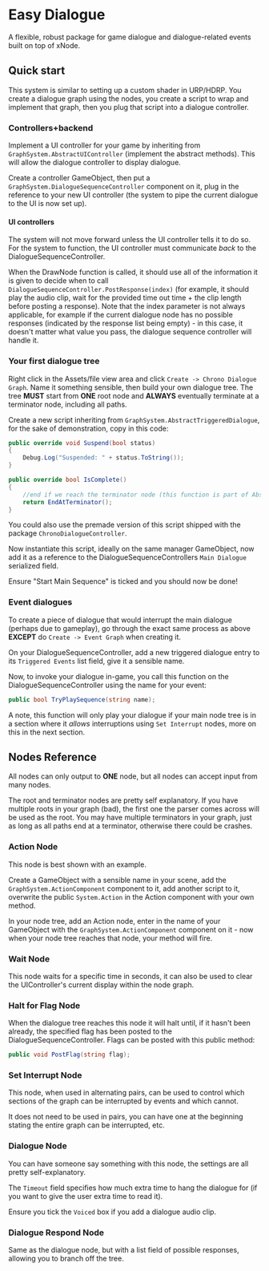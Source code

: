 # Easy Dialogue

A flexible, robust package for game dialogue and dialogue-related events built on top of xNode.

## Quick start

This system is similar to setting up a custom shader in URP/HDRP. You create a dialogue graph using the nodes, you create a script to wrap and implement that graph, then you plug that script into a dialogue controller.

### Controllers+backend

Implement a UI controller for your game by inheriting from `GraphSystem.AbstractUIController` (implement the abstract methods). This will allow the dialogue controller to display dialogue.

Create a controller GameObject, then put a `GraphSystem.DialogueSequenceController` component on it, plug in the reference to your new UI controller (the system to pipe the current dialogue to the UI is now set up).

#### UI controllers

The system will not move forward unless the UI controller tells it to do so. For the system to function, the UI controller must communicate *back* to the DialogueSequenceController.

When the DrawNode function is called, it should use all of the information it is given to decide when to call `DialogueSequenceController.PostResponse(index)` (for example, it should play the audio clip, wait for the provided time out time + the clip length before posting a response). Note that the index parameter is not always applicable, for example if the current dialogue node has no possible responses (indicated by the response list being empty) - in this case, it doesn't matter what value you pass, the dialogue sequence controller will handle it.

### Your first dialogue tree

Right click in the Assets/file view area and click `Create -> Chrono Dialogue Graph`. Name it something sensible, then build your own dialogue tree. The tree **MUST** start from **ONE** root node and **ALWAYS** eventually terminate at a terminator node, including all paths.

Create a new script inheriting from `GraphSystem.AbstractTriggeredDialogue`, for the sake of demonstration, copy in this code:

```cs
public override void Suspend(bool status)
{
    Debug.Log("Suspended: " + status.ToString());
}

public override bool IsComplete()
{
    //end if we reach the terminator node (this function is part of AbstractTriggeredDialogue)
    return EndAtTerminator();
}
```

You could also use the premade version of this script shipped with the package `ChronoDialogueController`.

Now instantiate this script, ideally on the same manager GameObject, now add it as a reference to the DialogueSequenceControllers `Main Dialogue` serialized field.

Ensure "Start Main Sequence" is ticked and you should now be done!

### Event dialogues

To create a piece of dialogue that would interrupt the main dialogue (perhaps due to gameplay), go through the exact same process as above **EXCEPT** do `Create -> Event Graph` when creating it.

On your DialogueSequenceController, add a new triggered dialogue entry to its `Triggered Events` list field, give it a sensible name.

Now, to invoke your dialogue in-game, you call this function on the DialogueSequenceController using the name for your event:

```cs
public bool TryPlaySequence(string name);
```

A note, this function will only play your dialogue if your main node tree is in a section where it *allows* interruptions using `Set Interrupt` nodes, more on this in the next section.

## Nodes Reference

All nodes can only output to **ONE** node, but all nodes can accept input from many nodes.

The root and terminator nodes are pretty self explanatory. If you have multiple roots in your graph (bad), the first one the parser comes across will be used as the root. You may have multiple terminators in your graph, just as long as all paths end at a terminator, otherwise there could be crashes.

### Action Node

This node is best shown with an example.

Create a GameObject with a sensible name in your scene, add the `GraphSystem.ActionComponent` component to it, add another script to it, overwrite the public `System.Action` in the Action component with your own method.

In your node tree, add an Action node, enter in the name of your GameObject with the `GraphSystem.ActionComponent` component on it - now when your node tree reaches that node, your method will fire.

### Wait Node

This node waits for a specific time in seconds, it can also be used to clear the UIController's current display within the node graph.

### Halt for Flag Node

When the dialogue tree reaches this node it will halt until, if it hasn't been already, the specified flag has been posted to the DialogueSequenceController. Flags can be posted with this public method:

```cs
public void PostFlag(string flag);
```

### Set Interrupt Node

This node, when used in alternating pairs, can be used to control which sections of the graph can be interrupted by events and which cannot.

It does not need to be used in pairs, you can have one at the beginning stating the entire graph can be interrupted, etc.

### Dialogue Node

You can have someone say something with this node, the settings are all pretty self-explanatory.

The `Timeout` field specifies how much extra time to hang the dialogue for (if you want to give the user extra time to read it).

Ensure you tick the `Voiced` box if you add a dialogue audio clip.

### Dialogue Respond Node

Same as the dialogue node, but with a list field of possible responses, allowing you to branch off the tree.
